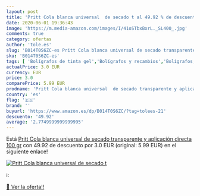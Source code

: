 ```yaml
---
layout: post
title: 'Pritt Cola blanca universal  de secado t al 49.92 % de descuento'
date: 2020-06-01 19:36:43
image: 'https://m.media-amazon.com/images/I/41oSTbxBxrL._SL400_.jpg'
comments: true
category: ofertas
author: 'tole.es'
slug: 'B014T0S6ZC-es Pritt Cola blanca universal de secado transparente y...'
sku: 'B014T0S6ZC-es'
tags: [ 'Bolígrafos de tinta gel','Bolígrafos y recambios','Bolígrafos, lápices y útiles de escritura','Oficina y papelería','Recambios para bolígrafos y plumas','blanca','cola','pritt', ]
actualPrice: 3.0 EUR
currency: EUR
price: 3.0
comparePrice: 5.99 EUR
prodname: 'Pritt Cola blanca universal  de secado transparente y aplicación directa  100 gr'
country: 'es'
flag: '🇪🇸'
brand: ''
buyurl: 'https://www.amazon.es/dp/B014T0S6ZC/?tag=tolees-21'
descuento: '49.92'
average: '2.7749999999999995'
---
```


Está [Pritt Cola blanca universal  de secado transparente y aplicación directa  100 gr](https://www.amazon.es/dp/B014T0S6ZC/?tag=tolees-21) con 49.92 de descuento por 3.0 EUR (original: 5.99 EUR) en el siguiente enlace!

[![Pritt Cola blanca universal  de secado t](https://m.media-amazon.com/images/I/41oSTbxBxrL._SL400_.jpg)](https://www.amazon.es/dp/B014T0S6ZC/?tag=tolees-21)

ℹ️:


[🛒 Ver la oferta!!](https://www.amazon.es/dp/B014T0S6ZC/?tag=tolees-21)
